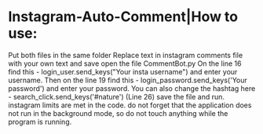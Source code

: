 # Instagram-Auto-Comment|How to use:
Put both files in the same folder
Replace text in instagram comments file with your own text and save
open the file CommentBot.py On the line 16 find this - login_user.send_keys("Your insta username") and enter your username.
Then on the line 19 find this - login_password.send_keys('Your password') and enter your password.
You can also change the hashtag here - search_click.send_keys('#nature')     (Line 26)
save the file and run.
instagram limits are met in the code.
do not forget that the application does not run in the background mode, so do not touch anything while the program is running.

